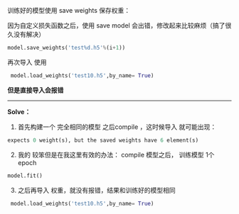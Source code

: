 

训练好的模型使用 save weights 保存权重：

因为自定义损失函数之后，使用 save model 会出错，修改起来比较麻烦（搞了很久没有解决）


```python
model.save_weights('test%d.h5'%(i+1))
```

 再次导入 使用

```python
 model.load_weights('test10.h5',by_name= True)

```

**但是直接导入会报错**

----


**Solve：**

1. 首先构建一个 完全相同的模型 之后compile ，这时候导入 就可能出现：

```python
expects 0 weight(s), but the saved weights have 6 element(s)
```

2. 我的 较笨但是在我这里有效的办法： compile 模型之后， 训练模型 1个 epoch

```python
model.fit()
```

3. 之后再导入 权重，就没有报错，结果和训练好的模型相同
```python
 model.load_weights('test10.h5',by_name= True)
```

